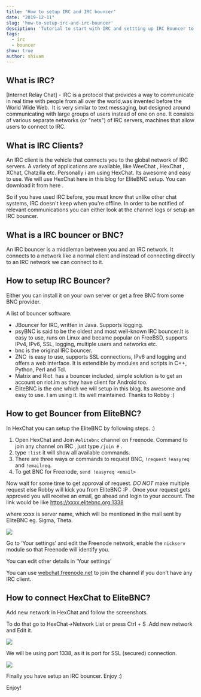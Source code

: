 ```yaml
---
title: 'How to setup IRC and IRC bouncer'
date: "2019-12-11"
slug: 'how-to-setup-irc-and-irc-bouncer'
desciption: 'Tutorial to start with IRC and settting up IRC Bouncer to save logs'
tags:
  - irc
  - bouncer
show: true
author: shivam
---
```



## What is IRC?

[Internet Relay Chat] - IRC is a protocol that provides a way to communicate in real time with people from all over the world,was invented before the World Wide Web.  It is very similar to text messaging, but designed around communicating with large groups of users instead of one on one. It consists of various separate networks (or "nets") of IRC servers, machines that allow users to connect to IRC.

## What is IRC Clients?

An IRC client is the vehicle that connects you to the global network of IRC servers. A variety of applications are available, like WeeChat , HexChat , XChat, Chatzilla etc. Personally i am using HexChat. Its awesome and easy to use. We will use HexChat here in this blog for EliteBNC setup. You can download it from here .


So if you have used IRC before, you must know that unlike other chat systems, IRC doesn't keep when you're offline. In order to be notified of relevant communications you can either look at the channel logs or setup an IRC bouncer.

## What is a IRC bouncer or BNC?

An IRC bouncer is a middleman between you and an IRC network. It connects to a network like a normal client and instead of connecting directly to an IRC network we can connect to it.

## How to setup IRC Bouncer?

Either you can install it on your own server or get a free BNC from some BNC provider.

A list of bouncer software.

* JBouncer for IRC, written in Java. Supports logging.
* psyBNC is said to be the oldest and most well-known IRC bouncer.It is easy to use, runs on Linux and became popular on FreeBSD, supports IPv4, IPv6, SSL, logging, multiple users and networks etc.
* bnc is the original IRC bouncer.
* ZNC  is easy to use, supports SSL connections, IPv6 and logging and offers a web interface. It is extendible by modules and scripts in C++, Python, Perl and Tcl.
* Matrix and Riot  has a bouncer included, simple solution is to get an account on riot.im as they have client for Android too.
* EliteBNC is the one which we will setup in this blog. Its awesome and easy to use. I am using it. Its well maintained. Thanks to Robby :)

## How to get Bouncer from EliteBNC?

In HexChat you can setup the EliteBNC by following steps. :)

1. Open HexChat and Join `#elitebnc` channel on Freenode. Command to join any channel on IRC , just type `/join #` .
2. type `!list` it will show all available commands.
3. There are three ways or commands to request BNC, `!request` `!easyreq` and `!emailreq`.
4. To get BNC for Freenode, `send !easyreq <email>`

Now wait for some time to get approval of request. *DO NOT* make multiple request else Robby will kick you from EliteBNC :P . Once your request gets approved you will receive an email, go ahead and login to your account. The link would be like https://xxxx.elitebnc.org:1338

where xxxx is server name, which will be mentioned in the mail sent by EliteBNC eg. Sigma, Theta.

![](1.jpeg)

Go to ‘Your settings’ and edit the Freenode network, enable the `nickserv` module so that Freenode will identify you.

You can edit other details in ‘Your settings’

You can use [webchat.freenode.net](https://webchat.freenode.net) to join the channel if you don’t have any IRC client.

## How to connect HexChat to EliteBNC?

Add new network in HexChat and follow the screenshots.

To do that go to HexChat->Network List or press Ctrl + S .Add new network and Edit it.

![](2.png)

We will be using port 1338, as it is port for SSL (secured) connection.

![](3.png)

Finally you have setup an IRC bouncer. Enjoy :)

Enjoy!

